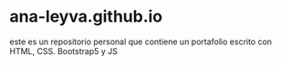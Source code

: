 # ana-leyva.github.io
este es un repositorio personal que contiene un portafolio escrito con HTML, CSS. Bootstrap5 y JS
